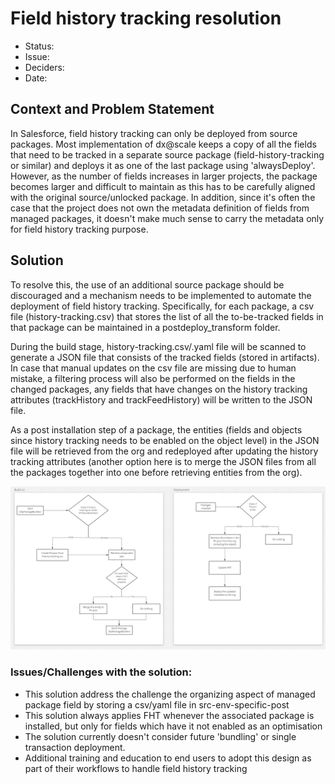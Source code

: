 # Field history tracking resolution

* Status: <!-- optional -->
* Issue: <!-- optional -->
* Deciders: <!-- optional -->
* Date:  <!-- optional -->


## Context and Problem Statement

In Salesforce, field history tracking can only be deployed from source packages. Most implementation of dx@scale keeps a copy of all the fields that need to be tracked in a separate source package (field-history-tracking or similar) and deploys it as one of the last package using 'alwaysDeploy'. However, as the number of fields increases in larger projects, the package becomes larger and difficult to maintain as this has to be carefully aligned with the original source/unlocked package. In addition, since it's often the case that the project does not own the metadata definition of fields from managed packages, it doesn't make much sense to carry the metadata only for field history tracking purpose.


## Solution

To resolve this, the use of an additional source package should be discouraged and a mechanism needs to be implemented to automate the deployment of field history tracking. Specifically, for each package, a csv file (history-tracking.csv) that stores the list of all the to-be-tracked fields in that package can be maintained in a postdeploy_transform folder.

During the build stage, history-tracking.csv/.yaml file will be scanned to generate a JSON file that consists of the tracked fields (stored in artifacts). In case that manual updates on the csv file are missing due to human mistake, a filtering process will also be performed on the fields in the changed packages, any fields that have changes on the history tracking attributes (trackHistory and trackFeedHistory) will be written to the JSON file.

As a post installation step of a package, the entities (fields and objects since history tracking needs to be enabled on the object level) in the JSON file will be retrieved from the org and redeployed after updating the history tracking attributes (another option here is to merge the JSON files from all the packages together into one before retrieving entities from the org).

![image](./006-field-history-tracking-resolution.png)


### Issues/Challenges with the solution:
- This solution address the challenge the organizing aspect of managed package field by storing a csv/yaml file in src-env-specific-post
- This solution always applies FHT whenever the associated package is installed, but only for fields which have it not enabled as an optimisation 
- The solution currently doesn't consider future 'bundling' or single transaction deployment.
- Additional training and education to end users to adopt this design as part of their workflows to handle field history tracking
